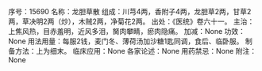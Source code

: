 序号：15690
名称：龙胆草散
组成：川芎4两，香附子4两，龙胆草2两，甘草2两，草决明2两（炒），木贼2两，净菊花2两。
出处：《医统》卷六十一。
主治：上焦风热，目赤羞明，近风多泪，胬肉攀睛，瘀肉隐痛。
加减：None
功效：None
用法用量：每服2钱，麦门冬、薄荷汤加沙糖1匙同调，食后、临卧服。
制备方法：上为细末。
临床应用：None
各家论述：None
用药禁忌：None
附注：None
